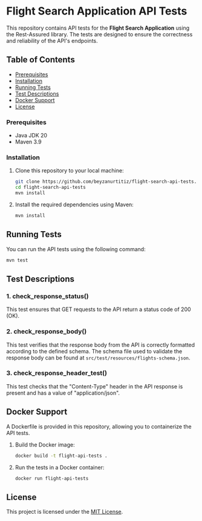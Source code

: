 # Flight Search Application API Tests

This repository contains API tests for the **Flight Search Application** using the Rest-Assured library. The tests are designed to ensure the correctness and reliability of the API's endpoints.

## Table of Contents

- [Prerequisites](#prerequisites)
- [Installation](#installation)
- [Running Tests](#running-tests)
- [Test Descriptions](#test-descriptions)
- [Docker Support](#docker-support)
- [License](#license)

### Prerequisites

- Java JDK 20
- Maven 3.9

### Installation

1. Clone this repository to your local machine:

   ```sh
   git clone https://github.com/beyzanurtitiz/flight-search-api-tests.git
   cd flight-search-api-tests
   mvn install
   ```
2. Install the required dependencies using Maven:
   ```sh
   mvn install
   ```

## Running Tests

You can run the API tests using the following command:

```sh
mvn test
```

## Test Descriptions

### 1. check_response_status()

This test ensures that GET requests to the API return a status code of 200 (OK).

### 2. check_response_body()

This test verifies that the response body from the API is correctly formatted according to the defined schema. The schema file used to validate the response body can be found at `src/test/resources/flights-schema.json`.

### 3. check_response_header_test()

This test checks that the "Content-Type" header in the API response is present and has a value of "application/json".

## Docker Support

A Dockerfile is provided in this repository, allowing you to containerize the API tests.

1. Build the Docker image:

   ```sh
   docker build -t flight-api-tests .
   ```
2. Run the tests in a Docker container:
    ```sh
   docker run flight-api-tests
   ```
## License

This project is licensed under the [MIT License](LICENSE).